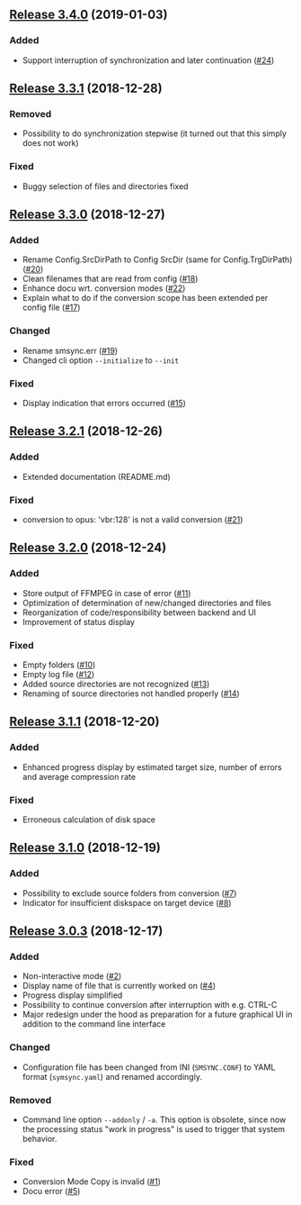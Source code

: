## [Release 3.4.0](https://github.com/mipimipi/smsync/releases/tag/3.4.0) (2019-01-03)

### Added

* Support interruption of synchronization and later continuation ([#24](https://github.com/mipimipi/smsync/issues/24))

## [Release 3.3.1](https://github.com/mipimipi/smsync/releases/tag/3.3.1) (2018-12-28)

### Removed

* Possibility to do synchronization stepwise (it turned out that this simply does not work)

### Fixed

* Buggy selection of files and directories fixed

## [Release 3.3.0](https://github.com/mipimipi/smsync/releases/tag/3.3.0) (2018-12-27)

### Added

* Rename Config.SrcDirPath to Config SrcDir (same for Config.TrgDirPath) ([#20](https://github.com/mipimipi/smsync/issues/20))
* Clean filenames that are read from config ([#18](https://github.com/mipimipi/smsync/issues/18))
* Enhance docu wrt. conversion modes ([#22](https://github.com/mipimipi/smsync/issues/19))
* Explain what to do if the conversion scope has been extended per config file ([#17](https://github.com/mipimipi/smsync/issues/17))

### Changed

* Rename smsync.err ([#19](https://github.com/mipimipi/smsync/issues/19))
* Changed cli option `--initialize` to `--init`

### Fixed

* Display indication that errors occurred ([#15](https://github.com/mipimipi/smsync/issues/15))

## [Release 3.2.1](https://github.com/mipimipi/smsync/releases/tag/3.2.1) (2018-12-26)

### Added

* Extended documentation (README.md)

### Fixed

* conversion to opus: 'vbr:128' is not a valid conversion ([#21](https://github.com/mipimipi/smsync/issues/21))

## [Release 3.2.0](https://github.com/mipimipi/smsync/releases/tag/3.2.0) (2018-12-24)

### Added

* Store output of FFMPEG in case of error ([#11](https://github.com/mipimipi/smsync/issues/11))
* Optimization of determination of new/changed directories and files
* Reorganization of code/responsibility between backend and UI
* Improvement of status display

### Fixed

* Empty folders ([#10](https://github.com/mipimipi/smsync/issues/10))
* Empty log file ([#12](https://github.com/mipimipi/smsync/issues/12))
* Added source directories are not recognized ([#13](https://github.com/mipimipi/smsync/issues/13))
* Renaming of source directories not handled properly ([#14](https://github.com/mipimipi/smsync/issues/14))

## [Release 3.1.1](https://github.com/mipimipi/smsync/releases/tag/3.1.1) (2018-12-20)

### Added

* Enhanced progress display by estimated target size, number of errors and average compression rate

### Fixed

* Erroneous calculation of disk space

## [Release 3.1.0](https://github.com/mipimipi/smsync/releases/tag/3.1.0) (2018-12-19)

### Added

* Possibility to exclude source folders from conversion ([#7](https://github.com/mipimipi/smsync/issues/7))
* Indicator for insufficient diskspace on target device ([#8](https://github.com/mipimipi/smsync/issues/8))

## [Release 3.0.3](https://github.com/mipimipi/smsync/releases/tag/3.0.3) (2018-12-17)

### Added

* Non-interactive mode ([#2](https://github.com/mipimipi/smsync/issues/2))
* Display name of file that is currently worked on ([#4](https://github.com/mipimipi/smsync/issues/4))
* Progress display simplified
* Possibility to continue conversion after interruption with e.g. CTRL-C
* Major redesign under the hood as preparation for a future graphical UI in addition to the command line interface

### Changed

* Configuration file has been changed from INI (`SMSYNC.CONF`) to YAML format (`symsync.yaml`) and renamed accordingly.

### Removed

* Command line option `--addonly` / `-a`. This option is obsolete, since now the processing status "work in progress" is used to trigger that system behavior.

### Fixed

* Conversion Mode Copy is invalid ([#1](https://github.com/mipimipi/smsync/issues/1))
* Docu error ([#5](https://github.com/mipimipi/smsync/issues/5))